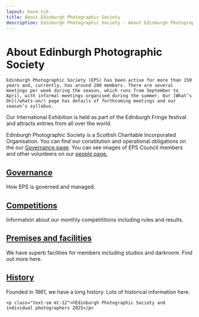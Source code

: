 ```yaml
---
layout: base.njk
title: About Edinburgh Photographic Society
description: Edinburgh Photographic Society - About Edinburgh Photographic Society
---
```


<div class="container mx-auto px-4 py-8">
  <div class="prose max-w-3xl mx-auto">
    <h1 class="text-3xl font-bold mb-6">About Edinburgh Photographic Society</h1>

    Edinburgh Photographic Society (EPS) has been active for more than 150 years and, currently, has around 200 members. There are several meetings per week during the season, which runs from September to April, with informal meetings organised during the summer. Our [What’s On](/whats-on/) page has details of forthcoming meetings and our season’s syllabus.

Our International Exhibition is held as part of the Edinburgh Fringe festival and attracts entries from all over the world.&nbsp;

Edinburgh Photographic Society is a Scottish Charitable Incorporated Organisation. You can find our constitution and operational obligations on the our [Governance page](https://edinburghphotographicsociety.co.uk/people-and-governance-v2). You can see images of EPS Council members and other volunteers on our [people page.](/people/)

## [Governance](/people-and-governance-v2)

How EPS is governed and managed.

## [Competitions](/competitions/)

Information about our monthly competititions including rules and results.

## [Premises and facilities](/facilities/)

We have superb facilities for members including studios and darkroom. Find out more here.

## [History](/history/)

Founded in 1861, we have a long history. Lots of historical information here.

    <p class="text-sm mt-12">©Edinburgh Photographic Society and individual photographers 2025</p>
  </div>
</div>